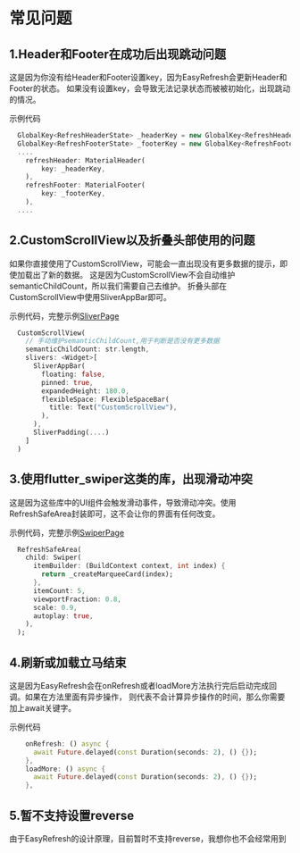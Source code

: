 # 常见问题

## 1.Header和Footer在成功后出现跳动问题

这是因为你没有给Header和Footer设置key，因为EasyRefresh会更新Header和Footer的状态。
如果没有设置key，会导致无法记录状态而被被初始化，出现跳动的情况。

示例代码
~~~dart
  GlobalKey<RefreshHeaderState> _headerKey = new GlobalKey<RefreshHeaderState>();
  GlobalKey<RefreshFooterState> _footerKey = new GlobalKey<RefreshFooterState>();
  ....
    refreshHeader: MaterialHeader(
        key: _headerKey,
    ),
    refreshFooter: MaterialFooter(
        key: _footerKey,
    ),
  ....
~~~

## 2.CustomScrollView以及折叠头部使用的问题

如果你直接使用了CustomScrollView，可能会一直出现没有更多数据的提示，即使加载出了新的数据。
这是因为CustomScrollView不会自动维护semanticChildCount，所以我们需要自己去维护。
折叠头部在CustomScrollView中使用SliverAppBar即可。

示例代码，完整示例[SliverPage](https://github.com/xuelongqy/flutter_easyrefresh/blob/master/example/lib/page/sliver_page.dart)
~~~dart
  CustomScrollView(
    // 手动维护semanticChildCount,用于判断是否没有更多数据
    semanticChildCount: str.length,
    slivers: <Widget>[
      SliverAppBar(
        floating: false,
        pinned: true,
        expandedHeight: 180.0,
        flexibleSpace: FlexibleSpaceBar(
          title: Text("CustomScrollView"),
        ),
      ),
      SliverPadding(....)
    ]
  )
~~~

## 3.使用flutter_swiper这类的库，出现滑动冲突

这是因为这些库中的UI组件会触发滑动事件，导致滑动冲突。使用RefreshSafeArea封装即可，这不会让你的界面有任何改变。

示例代码，完整示例[SwiperPage](https://github.com/xuelongqy/flutter_easyrefresh/blob/master/example/lib/page/swiper_page.dart)
~~~dart
  RefreshSafeArea(
    child: Swiper(
      itemBuilder: (BuildContext context, int index) {
        return _createMarqueeCard(index);
      },
      itemCount: 5,
      viewportFraction: 0.8,
      scale: 0.9,
      autoplay: true,
    ),
  );
~~~

## 4.刷新或加载立马结束

这是因为EasyRefresh会在onRefresh或者loadMore方法执行完后启动完成回调。如果在方法里面有异步操作，
则代表不会计算异步操作的时间，那么你需要加上await关键字。

示例代码
~~~dart
    onRefresh: () async {
      await Future.delayed(const Duration(seconds: 2), () {});
    },
    loadMore: () async {
      await Future.delayed(const Duration(seconds: 2), () {});
    },
~~~

## 5.暂不支持设置reverse

由于EasyRefresh的设计原理，目前暂时不支持reverse，我想你也不会经常用到
